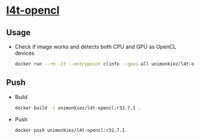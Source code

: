 # [l4t-opencl](https://hub.docker.com/r/unimonkiez/l4t-opencl)
## Usage
- Check if image works and detects both CPU and GPU as OpenCL devices
  ```bash
  docker run --rm -it --entrypoint clinfo --gpus all unimonkiez/l4t-opencl:r32.7.1
  ```
## Push
- Build
  ```bash
  docker build -t unimonkiez/l4t-opencl:r32.7.1 .
  ```
- Push
  ```bash
  docker push unimonkiez/l4t-opencl:r32.7.1
  ```